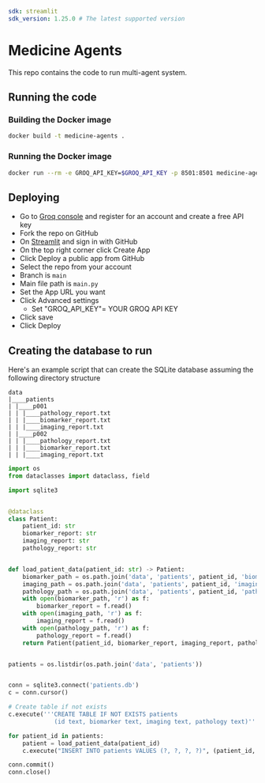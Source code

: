 ```yaml
sdk: streamlit
sdk_version: 1.25.0 # The latest supported version
```
# Medicine Agents

This repo contains the code to run multi-agent system.


## Running the code

### Building the Docker image

```bash
docker build -t medicine-agents .
```

### Running the Docker image

```bash
docker run --rm -e GROQ_API_KEY=$GROQ_API_KEY -p 8501:8501 medicine-agents
```

## Deploying

- Go to [Groq console](https://console.groq.com/playground) and register for an account and create a free API key
- Fork the repo on GitHub
- On [Streamlit](https://share.streamlit.io) and sign in with GitHub
- On the top right corner click Create App
- Click Deploy a public app from GitHub
- Select the repo from your account
- Branch is `main`
- Main file path is `main.py`
- Set the App URL you want
- Click Advanced settings
    - Set "GROQ_API_KEY"= YOUR GROQ API KEY
- Click save
- Click Deploy


## Creating the database to run

Here's an example script that can create the SQLite database assuming the following directory structure

```text
data
|____patients
| |____p001
| | |____pathology_report.txt
| | |____biomarker_report.txt
| | |____imaging_report.txt
| |____p002
| | |____pathology_report.txt
| | |____biomarker_report.txt
| | |____imaging_report.txt
```



```python
import os
from dataclasses import dataclass, field

import sqlite3


@dataclass
class Patient:
    patient_id: str
    biomarker_report: str
    imaging_report: str
    pathology_report: str


def load_patient_data(patient_id: str) -> Patient:
    biomarker_path = os.path.join('data', 'patients', patient_id, 'biomarker_report.txt')
    imaging_path = os.path.join('data', 'patients', patient_id, 'imaging_report.txt')
    pathology_path = os.path.join('data', 'patients', patient_id, 'pathology_report.txt')
    with open(biomarker_path, 'r') as f:
        biomarker_report = f.read()
    with open(imaging_path, 'r') as f:
        imaging_report = f.read()
    with open(pathology_path, 'r') as f:
        pathology_report = f.read()
    return Patient(patient_id, biomarker_report, imaging_report, pathology_report)


patients = os.listdir(os.path.join('data', 'patients'))


conn = sqlite3.connect('patients.db')
c = conn.cursor()

# Create table if not exists
c.execute('''CREATE TABLE IF NOT EXISTS patients
             (id text, biomarker text, imaging text, pathology text)''')

for patient_id in patients:
    patient = load_patient_data(patient_id)
    c.execute("INSERT INTO patients VALUES (?, ?, ?, ?)", (patient_id, patient.biomarker_report, patient.imaging_report, patient.pathology_report))

conn.commit()
conn.close()


```
